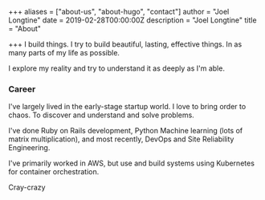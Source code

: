 +++
aliases = ["about-us", "about-hugo", "contact"]
author = "Joel Longtine"
date = 2019-02-28T00:00:00Z
description = "Joel Longtine"
title = "About"

+++
I build things. I try to build beautiful, lasting, effective things. In as many parts of my life as possible.

I explore my reality and try to understand it as deeply as I'm able.

### Career

I've largely lived in the early-stage startup world. I love to bring order to chaos. To discover and understand and solve problems.

I've done Ruby on Rails development, Python Machine learning (lots of matrix multiplication), and most recently, DevOps and Site Reliability Engineering.

I've primarily worked in AWS, but use and build systems using Kubernetes for container orchestration.

Cray-crazy